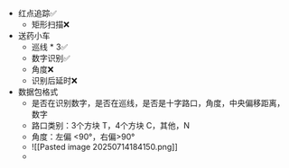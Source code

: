 - 红点追踪✅
	- 矩形扫描❌
- 送药小车
	- 巡线 * 3✅
	- 数字识别✅
	- 角度❌
	- 识别后延时❌
- 数据包格式
	- 是否在识别数字，是否在巡线，是否是十字路口，角度，中央偏移距离，数字
	- 路口类别：3个方块 T，4个方块 C，其他，N
	- 角度：左偏 <90°，右偏>90°
	- ![[Pasted image 20250714184150.png]]
	- 